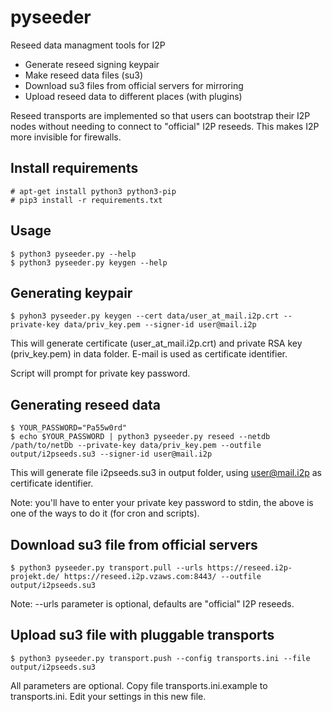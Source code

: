 pyseeder
========

Reseed data managment tools for I2P

* Generate reseed signing keypair
* Make reseed data files (su3)
* Download su3 files from official servers for mirroring
* Upload reseed data to different places (with plugins)

Reseed transports are implemented so that users can bootstrap their I2P nodes
without needing to connect to "official" I2P reseeds. This makes I2P more
invisible for firewalls.


Install requirements
--------------------

    # apt-get install python3 python3-pip
    # pip3 install -r requirements.txt


Usage
-----

    $ python3 pyseeder.py --help
    $ python3 pyseeder.py keygen --help


Generating keypair
------------------


    $ pyhon3 pyseeder.py keygen --cert data/user_at_mail.i2p.crt --private-key data/priv_key.pem --signer-id user@mail.i2p

This will generate certificate (user\_at\_mail.i2p.crt) and private RSA key
(priv\_key.pem) in data folder. E-mail is used as certificate identifier.

Script will prompt for private key password.


Generating reseed data
----------------------


    $ YOUR_PASSWORD="Pa55w0rd"
    $ echo $YOUR_PASSWORD | python3 pyseeder.py reseed --netdb /path/to/netDb --private-key data/priv_key.pem --outfile output/i2pseeds.su3 --signer-id user@mail.i2p

This will generate file i2pseeds.su3 in output folder, using user@mail.i2p as
certificate identifier.

Note:  you'll have to enter your private key password to stdin, the above
is one of the ways to do it (for cron and scripts).


Download su3 file from official servers
---------------------------------------

    $ python3 pyseeder.py transport.pull --urls https://reseed.i2p-projekt.de/ https://reseed.i2p.vzaws.com:8443/ --outfile output/i2pseeds.su3

Note: --urls parameter is optional, defaults are "official" I2P reseeds.


Upload su3 file with pluggable transports
-----------------------------------------

    $ python3 pyseeder.py transport.push --config transports.ini --file output/i2pseeds.su3

All parameters are optional. Copy file transports.ini.example to 
transports.ini. Edit your settings in this new file.
